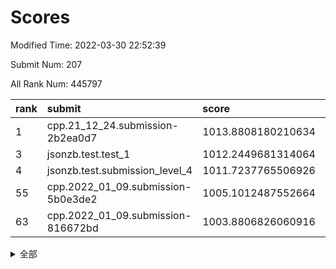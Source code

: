 # Scores

Modified Time: 2022-03-30 22:52:39

Submit Num: 207

All Rank Num: 445797

| rank |               submit               |       score        |       sigma        | pk_num |
| :--- | :--------------------------------- | :----------------- | :----------------- | :----- |
| 1    | cpp.21_12_24.submission-2b2ea0d7   | 1013.8808180210634 | 0.8147677303244162 | 8616   |
| 3    | jsonzb.test.test_1                 | 1012.2449681314064 | 0.7997058333557878 | 8616   |
| 4    | jsonzb.test.submission_level_4     | 1011.7237765506926 | 0.8208632907838602 | 8613   |
| 55   | cpp.2022_01_09.submission-5b0e3de2 | 1005.1012487552664 | 0.7336852117366578 | 8620   |
| 63   | cpp.2022_01_09.submission-816672bd | 1003.8806826060916 | 0.7060183554319953 | 8613   |


<details>
<summary>全部</summary>

| rank |                 submit                 |       score        |       sigma        | pk_num |
| :--- | :------------------------------------- | :----------------- | :----------------- | :----- |
| 1    | cpp.21_12_24.submission-2b2ea0d7       | 1013.8808180210634 | 0.8147677303244162 | 8616   |
| 2    | gobigger.level_3.submission_level_3_33 | 1012.6118883795076 | 0.793508972635038  | 8613   |
| 3    | jsonzb.test.test_1                     | 1012.2449681314064 | 0.7997058333557878 | 8616   |
| 4    | jsonzb.test.submission_level_4         | 1011.7237765506926 | 0.8208632907838602 | 8613   |
| 5    | gobigger.level_3.submission_level_3_3  | 1011.3113924291745 | 0.755873358595616  | 8611   |
| 6    | gobigger.level_3.submission_level_3_5  | 1011.2712912931477 | 0.7659288784837779 | 8613   |
| 7    | gobigger.level_3.submission_level_3_40 | 1011.1645618243377 | 0.7786302754404552 | 8612   |
| 8    | gobigger.level_3.submission_level_3_17 | 1010.9107069148724 | 0.7558713905215814 | 8615   |
| 9    | gobigger.level_3.submission_level_3_39 | 1010.8582357725043 | 0.7555412574013378 | 8617   |
| 10   | gobigger.level_3.submission_level_3_41 | 1010.7959741204052 | 0.7756537073917331 | 8614   |
| 11   | gobigger.level_3.submission_level_3_44 | 1010.765979158441  | 0.7929166539128786 | 8610   |
| 12   | gobigger.level_3.submission_level_3_29 | 1010.6878271681649 | 0.7613709985483679 | 8618   |
| 13   | gobigger.level_3.submission_level_3_18 | 1010.6167609501304 | 0.7557398775501124 | 8622   |
| 14   | gobigger.level_3.submission_level_3_11 | 1010.4841410529972 | 0.7572717746557452 | 8621   |
| 15   | gobigger.level_3.submission_level_3_4  | 1010.4798051898314 | 0.7560260716467038 | 8613   |
| 16   | gobigger.level_3.submission_level_3_31 | 1010.4616609335613 | 0.7668026771092514 | 8616   |
| 17   | gobigger.level_3.submission_level_3_15 | 1010.3695986736103 | 0.7666793162190526 | 8612   |
| 18   | gobigger.level_3.submission_level_3_2  | 1010.2649717415854 | 0.7641938271893424 | 8609   |
| 19   | gobigger.level_3.submission_level_3_25 | 1010.2251092703159 | 0.7704138037911555 | 8614   |
| 20   | gobigger.level_3.submission_level_3_26 | 1010.2235852396041 | 0.7392208107303572 | 8620   |
| 21   | gobigger.level_3.submission_level_3_16 | 1010.199002026447  | 0.74745508910781   | 8616   |
| 22   | gobigger.level_3.submission_level_3_14 | 1010.0515823905398 | 0.749913604186506  | 8618   |
| 23   | gobigger.level_3.submission_level_3_24 | 1010.0064740496247 | 0.7560004942191044 | 8609   |
| 24   | gobigger.level_3.submission_level_3_28 | 1009.9985601359285 | 0.7650040655362198 | 8613   |
| 25   | gobigger.level_3.submission_level_3_49 | 1009.9846048951094 | 0.7627274665936853 | 8614   |
| 26   | gobigger.level_3.submission_level_3_13 | 1009.9293547302731 | 0.7629781323562134 | 8616   |
| 27   | gobigger.level_3.submission_level_3_0  | 1009.9252454324879 | 0.7956932862134365 | 8613   |
| 28   | gobigger.level_3.submission_level_3_19 | 1009.8758128374114 | 0.7403818840214703 | 8618   |
| 29   | gobigger.level_3.submission_level_3_32 | 1009.8519432333316 | 0.7517300238607318 | 8618   |
| 30   | gobigger.level_3.submission_level_3_43 | 1009.837678446013  | 0.7487286791853681 | 8612   |
| 31   | gobigger.level_3.submission_level_3_35 | 1009.7967880878164 | 0.7581612353556202 | 8614   |
| 32   | gobigger.level_3.submission_level_3_45 | 1009.7827392336607 | 0.7441594062214363 | 8615   |
| 33   | gobigger.level_3.submission_level_3_47 | 1009.7759927106182 | 0.7746166485792964 | 8616   |
| 34   | gobigger.level_3.submission_level_3_9  | 1009.7492173329825 | 0.7472726845923904 | 8613   |
| 35   | gobigger.level_3.submission_level_3_12 | 1009.7428957538757 | 0.7661206628664348 | 8613   |
| 36   | gobigger.level_3.submission_level_3_10 | 1009.7301177894751 | 0.7607981038089925 | 8616   |
| 37   | gobigger.level_3.submission_level_3_48 | 1009.6701337669572 | 0.7455764135885214 | 8615   |
| 38   | gobigger.level_3.submission_level_3_7  | 1009.6580686657977 | 0.7775026239419065 | 8608   |
| 39   | gobigger.level_3.submission_level_3_34 | 1009.5654282329749 | 0.7677867042417517 | 8616   |
| 40   | gobigger.level_3.submission_level_3_37 | 1009.5351498121007 | 0.7666293627107342 | 8617   |
| 41   | gobigger.level_3.submission_level_3_38 | 1009.4706412732389 | 0.761011595690535  | 8616   |
| 42   | gobigger.level_3.submission_level_3_23 | 1009.4694757196125 | 0.7441243890900245 | 8619   |
| 43   | gobigger.level_3.submission_level_3_27 | 1009.420051702343  | 0.7534522021769926 | 8615   |
| 44   | gobigger.level_3.submission_level_3_6  | 1009.3534487920061 | 0.7467985077332213 | 8611   |
| 45   | gobigger.level_3.submission_level_3_22 | 1009.3016491923659 | 0.7641735493784945 | 8611   |
| 46   | gobigger.level_3.submission_level_3_21 | 1009.1631769842617 | 0.7374496561396718 | 8614   |
| 47   | gobigger.level_3.submission_level_3_36 | 1008.8080467950086 | 0.7353384156005299 | 8617   |
| 48   | gobigger.level_3.submission_level_3_42 | 1008.8057673318089 | 0.7398884908762435 | 8614   |
| 49   | gobigger.level_3.submission_level_3_20 | 1008.7049876749718 | 0.750836150840535  | 8611   |
| 50   | gobigger.level_3.submission_level_3_46 | 1008.6477342351825 | 0.7260154452424543 | 8617   |
| 51   | gobigger.level_3.submission_level_3_30 | 1008.4882612287587 | 0.7252530439120152 | 8613   |
| 52   | gobigger.level_3.submission_level_3_8  | 1008.400666011889  | 0.7361496789738153 | 8616   |
| 53   | gobigger.level_3.submission_level_3_1  | 1008.3334518446848 | 0.7406237427541416 | 8614   |
| 54   | gobigger.level_1.submission_level_1_11 | 1005.2248227366538 | 0.7178027244393446 | 8612   |
| 55   | cpp.2022_01_09.submission-5b0e3de2     | 1005.1012487552664 | 0.7336852117366578 | 8620   |
| 56   | gobigger.level_1.submission_level_1_5  | 1004.6284428987169 | 0.7286505772394206 | 8613   |
| 57   | gobigger.level_1.submission_level_1_28 | 1004.5154221836954 | 0.7049797156691247 | 8610   |
| 58   | gobigger.level_1.submission_level_1_20 | 1004.5094305302449 | 0.7165856740922013 | 8613   |
| 59   | gobigger.level_1.submission_level_1_44 | 1004.2906242584309 | 0.7179613664144909 | 8612   |
| 60   | gobigger.level_1.submission_level_1_32 | 1004.2737146098353 | 0.7095066347746585 | 8617   |
| 61   | gobigger.level_1.submission_level_1_27 | 1003.977016350625  | 0.7174072070928219 | 8618   |
| 62   | gobigger.level_1.submission_level_1_9  | 1003.8840963734294 | 0.7200209473951913 | 8613   |
| 63   | cpp.2022_01_09.submission-816672bd     | 1003.8806826060916 | 0.7060183554319953 | 8613   |
| 64   | gobigger.level_1.submission_level_1_48 | 1003.8549430276128 | 0.7184486952824296 | 8617   |
| 65   | gobigger.level_1.submission_level_1_8  | 1003.8268859026538 | 0.7105903327167633 | 8617   |
| 66   | gobigger.level_1.submission_level_1_19 | 1003.7558552598794 | 0.7216454339850378 | 8609   |
| 67   | gobigger.level_1.submission_level_1_43 | 1003.7333200831531 | 0.7167329952762377 | 8620   |
| 68   | gobigger.level_1.submission_level_1_31 | 1003.6668386452077 | 0.7199783274801093 | 8616   |
| 69   | gobigger.level_1.submission_level_1_26 | 1003.5919133008672 | 0.7123886523359403 | 8613   |
| 70   | gobigger.level_1.submission_level_1_41 | 1003.5828386895716 | 0.723994264682204  | 8613   |
| 71   | gobigger.level_1.submission_level_1_30 | 1003.5819912461353 | 0.7238010974138034 | 8616   |
| 72   | gobigger.level_1.submission_level_1_49 | 1003.5689668098877 | 0.7351172727388378 | 8619   |
| 73   | gobigger.level_1.submission_level_1_14 | 1003.5593455407602 | 0.7288201641958564 | 8618   |
| 74   | gobigger.level_1.submission_level_1_34 | 1003.5405537720274 | 0.7158776341264292 | 8616   |
| 75   | gobigger.level_1.submission_level_1_0  | 1003.5168119928538 | 0.7116232261906971 | 8612   |
| 76   | gobigger.level_1.submission_level_1_4  | 1003.4297340542628 | 0.7187882334466608 | 8615   |
| 77   | gobigger.level_1.submission_level_1_15 | 1003.4186803135509 | 0.7042787567063856 | 8613   |
| 78   | gobigger.level_1.submission_level_1_46 | 1003.3429201838188 | 0.7323427478654091 | 8607   |
| 79   | gobigger.level_1.submission_level_1_33 | 1003.3207389929551 | 0.7223040074217916 | 8616   |
| 80   | gobigger.level_1.submission_level_1_12 | 1003.2986919248175 | 0.7200549965211148 | 8615   |
| 81   | gobigger.level_1.submission_level_1_38 | 1003.2605346898009 | 0.7179372240938449 | 8615   |
| 82   | gobigger.level_1.submission_level_1_10 | 1003.2137486111005 | 0.7182540589592468 | 8611   |
| 83   | gobigger.level_1.submission_level_1_16 | 1003.2095593251374 | 0.7106847469166693 | 8616   |
| 84   | gobigger.level_1.submission_level_1_47 | 1003.2056092963396 | 0.7202021775051513 | 8613   |
| 85   | gobigger.level_1.submission_level_1_29 | 1003.1216280793639 | 0.7178616567165104 | 8615   |
| 86   | gobigger.level_1.submission_level_1_6  | 1003.1053845733613 | 0.7058105781052221 | 8615   |
| 87   | gobigger.level_1.submission_level_1_18 | 1003.096938372484  | 0.7126140925730982 | 8616   |
| 88   | gobigger.level_1.submission_level_1_42 | 1003.0714210033843 | 0.7140043279945134 | 8616   |
| 89   | gobigger.level_1.submission_level_1_45 | 1003.0009616108475 | 0.7231702623758006 | 8613   |
| 90   | gobigger.level_1.submission_level_1_35 | 1002.886250733574  | 0.7096859195696743 | 8614   |
| 91   | gobigger.level_1.submission_level_1_36 | 1002.8291311652432 | 0.7166878197482367 | 8618   |
| 92   | gobigger.level_1.submission_level_1_39 | 1002.8218228006934 | 0.7255647572413887 | 8616   |
| 93   | gobigger.level_1.submission_level_1_22 | 1002.8058818906153 | 0.7207053245108037 | 8614   |
| 94   | gobigger.level_1.submission_level_1_1  | 1002.7996165248129 | 0.7132882738262409 | 8611   |
| 95   | gobigger.level_1.submission_level_1_17 | 1002.7585902295178 | 0.7114744196236675 | 8617   |
| 96   | gobigger.level_1.submission_level_1_7  | 1002.7203399443925 | 0.7066015352201885 | 8614   |
| 97   | gobigger.level_1.submission_level_1_2  | 1002.5653008387205 | 0.7123364757499463 | 8614   |
| 98   | gobigger.level_1.submission_level_1_37 | 1002.5279298961807 | 0.7060956304437147 | 8613   |
| 99   | gobigger.level_1.submission_level_1_25 | 1002.5039572047848 | 0.711643114850993  | 8612   |
| 100  | gobigger.level_1.submission_level_1_23 | 1002.4424339018154 | 0.7187145133935636 | 8614   |
| 101  | gobigger.level_1.submission_level_1_3  | 1002.3803011963305 | 0.7098569404029043 | 8613   |
| 102  | gobigger.level_1.submission_level_1_13 | 1002.2454314010201 | 0.7144520989380341 | 8608   |
| 103  | gobigger.level_1.submission_level_1_40 | 1002.1837621496555 | 0.7141451777254892 | 8613   |
| 104  | gobigger.level_1.submission_level_1_24 | 1002.0453334634216 | 0.7085385669840225 | 8615   |
| 105  | gobigger.level_1.submission_level_1_21 | 1001.2914713197129 | 0.7072938718912293 | 8615   |
| 106  | gobigger.random.submission_random_10   | 997.7951059215004  | 0.6958624889869202 | 8623   |
| 107  | gobigger.random.submission_random_44   | 997.0742046009536  | 0.7080913860828326 | 8612   |
| 108  | gobigger.random.submission_random_41   | 996.9335897832128  | 0.7007404902329191 | 8619   |
| 109  | gobigger.random.submission_random_15   | 996.8710446896694  | 0.7173793257289812 | 8616   |
| 110  | gobigger.random.submission_random_22   | 996.8362696613393  | 0.7102132333146474 | 8616   |
| 111  | gobigger.random.submission_random_12   | 996.7979851777752  | 0.7042854303823141 | 8607   |
| 112  | gobigger.random.submission_random_40   | 996.766728562111   | 0.7164261205755909 | 8611   |
| 113  | gobigger.random.submission_random_7    | 996.6374172282491  | 0.6935144355100588 | 8619   |
| 114  | gobigger.random.submission_random_3    | 996.590753156102   | 0.724386210151662  | 8617   |
| 115  | gobigger.random.submission_random_1    | 996.5713910309411  | 0.71826186441714   | 8618   |
| 116  | gobigger.random.submission_random_0    | 996.5223455527637  | 0.6954218826830836 | 8613   |
| 117  | gobigger.random.submission_random_23   | 996.4649300906177  | 0.709486956434597  | 8614   |
| 118  | gobigger.random.submission_random_4    | 996.4460686343104  | 0.7068214173942445 | 8608   |
| 119  | gobigger.random.submission_random_42   | 996.3281785387114  | 0.7126716342389191 | 8615   |
| 120  | gobigger.random.submission_random_47   | 996.3261380264468  | 0.7074337132034638 | 8614   |
| 121  | gobigger.random.submission_random_11   | 996.3090527148595  | 0.7047586428524462 | 8617   |
| 122  | gobigger.random.submission_random_49   | 996.2301855985451  | 0.7007774128173201 | 8610   |
| 123  | gobigger.random.submission_random_6    | 996.2027927893483  | 0.7008425818886969 | 8616   |
| 124  | gobigger.random.submission_random_46   | 996.1723025787751  | 0.7166184064266145 | 8616   |
| 125  | gobigger.random.submission_random_13   | 996.1146656802256  | 0.7136031294631028 | 8615   |
| 126  | gobigger.random.submission_random_43   | 996.101908871708   | 0.7159544639016004 | 8610   |
| 127  | gobigger.random.submission_random_30   | 996.0444429886513  | 0.7401323448136499 | 8614   |
| 128  | gobigger.random.submission_random_9    | 996.0344360689783  | 0.7110880687477091 | 8616   |
| 129  | gobigger.random.submission_random_32   | 995.9698208932521  | 0.7107741192295035 | 8612   |
| 130  | gobigger.random.submission_random_37   | 995.957304095587   | 0.7026823625591043 | 8612   |
| 131  | gobigger.random.submission_random_35   | 995.9353815626257  | 0.706461194826318  | 8615   |
| 132  | gobigger.random.submission_random_8    | 995.9334034989554  | 0.7067600930183199 | 8615   |
| 133  | gobigger.random.submission_random_16   | 995.9146533937756  | 0.7068293450932361 | 8617   |
| 134  | gobigger.random.submission_random_26   | 995.8733476913733  | 0.7045593319706149 | 8613   |
| 135  | gobigger.random.submission_random_2    | 995.8420366685554  | 0.7225088290076913 | 8616   |
| 136  | gobigger.random.submission_random_48   | 995.819318945405   | 0.700695797532097  | 8617   |
| 137  | gobigger.random.submission_random_31   | 995.8115050751509  | 0.7091920240237493 | 8613   |
| 138  | gobigger.random.submission_random_25   | 995.7389497937075  | 0.707422481564155  | 8615   |
| 139  | gobigger.random.submission_random_20   | 995.6708968019431  | 0.7274708390257282 | 8619   |
| 140  | gobigger.random.submission_random_28   | 995.6609008638255  | 0.7090687853834569 | 8615   |
| 141  | gobigger.random.submission_random_29   | 995.6592357731085  | 0.6973636590047516 | 8615   |
| 142  | gobigger.random.submission_random_27   | 995.6590710289437  | 0.7099861857115931 | 8611   |
| 143  | gobigger.random.submission_random_24   | 995.6528096405013  | 0.7073378645774208 | 8611   |
| 144  | gobigger.random.submission_random_5    | 995.5503683544217  | 0.7204070703605324 | 8619   |
| 145  | gobigger.random.submission_random_34   | 995.4738714823135  | 0.7124718964907708 | 8618   |
| 146  | gobigger.random.submission_random_19   | 995.469284156024   | 0.6966364288799164 | 8616   |
| 147  | gobigger.random.submission_random_18   | 995.4541538035512  | 0.7209137945409585 | 8613   |
| 148  | gobigger.random.submission_random_36   | 995.4276524782252  | 0.7156915403940048 | 8614   |
| 149  | gobigger.random.submission_random_17   | 995.421885697024   | 0.7144836085575674 | 8617   |
| 150  | gobigger.random.submission_random_39   | 995.294995734313   | 0.7132817650934473 | 8612   |
| 151  | gobigger.random.submission_random_14   | 995.220885784083   | 0.7075556391426637 | 8616   |
| 152  | gobigger.random.submission_random_45   | 995.1577114127755  | 0.7204671726949652 | 8618   |
| 153  | gobigger.random.submission_random_38   | 994.9912415685811  | 0.7066912667002474 | 8609   |
| 154  | gobigger.random.submission_random_33   | 994.8323920256489  | 0.7282725535686546 | 8615   |
| 155  | gobigger.level_2.submission_level_2_24 | 994.2071135786222  | 0.7295624939678224 | 8619   |
| 156  | gobigger.random.submission_random_21   | 994.1380254329383  | 0.7187509994805441 | 8613   |
| 157  | gobigger.level_2.submission_level_2_30 | 994.0849658825917  | 0.7301652282711165 | 8615   |
| 158  | gobigger.level_2.submission_level_2_45 | 993.7326187628956  | 0.7243900717951954 | 8612   |
| 159  | gobigger.level_2.submission_level_2_42 | 993.4256648221573  | 0.7356379028491296 | 8615   |
| 160  | gobigger.level_2.submission_level_2_44 | 993.3307527862474  | 0.7151165347584287 | 8614   |
| 161  | gobigger.level_2.submission_level_2_1  | 993.3226189131682  | 0.7331488091749124 | 8618   |
| 162  | gobigger.level_2.submission_level_2_13 | 993.2298742684894  | 0.7319258269645438 | 8616   |
| 163  | gobigger.level_2.submission_level_2_38 | 993.2230904424122  | 0.7364072183106325 | 8618   |
| 164  | gobigger.level_2.submission_level_2_31 | 993.2037450656703  | 0.7541769790384658 | 8611   |
| 165  | gobigger.level_2.submission_level_2_6  | 992.9902514308759  | 0.7464676618486912 | 8612   |
| 166  | gobigger.level_2.submission_level_2_28 | 992.8012080861043  | 0.7426802405217778 | 8613   |
| 167  | gobigger.level_2.submission_level_2_47 | 992.7599522624498  | 0.7369663347403993 | 8610   |
| 168  | gobigger.level_2.submission_level_2_5  | 992.7026541511515  | 0.7343735425730119 | 8613   |
| 169  | gobigger.level_2.submission_level_2_9  | 992.6569975252734  | 0.7399139896031864 | 8611   |
| 170  | gobigger.level_2.submission_level_2_17 | 992.5923182327059  | 0.7280650865582329 | 8611   |
| 171  | gobigger.level_2.submission_level_2_46 | 992.5816303272683  | 0.7462900122402514 | 8615   |
| 172  | gobigger.level_2.submission_level_2_43 | 992.557388278654   | 0.755520584263332  | 8614   |
| 173  | gobigger.level_2.submission_level_2_8  | 992.4940009942483  | 0.7391844614603365 | 8614   |
| 174  | gobigger.level_2.submission_level_2_20 | 992.4521439172619  | 0.7480037318530595 | 8611   |
| 175  | gobigger.level_2.submission_level_2_22 | 992.4363044667143  | 0.7671019107495832 | 8615   |
| 176  | gobigger.level_2.submission_level_2_19 | 992.4262803525211  | 0.7514195479187155 | 8620   |
| 177  | gobigger.level_2.submission_level_2_23 | 992.4050560570473  | 0.7346504024763122 | 8612   |
| 178  | gobigger.level_2.submission_level_2_3  | 992.3732711102026  | 0.746075555952147  | 8613   |
| 179  | gobigger.level_2.submission_level_2_21 | 992.3426132160705  | 0.736611876331279  | 8611   |
| 180  | gobigger.level_2.submission_level_2_34 | 992.3374584820582  | 0.7304712390351692 | 8618   |
| 181  | gobigger.level_2.submission_level_2_25 | 992.316790270014   | 0.7331835682464111 | 8615   |
| 182  | gobigger.level_2.submission_level_2_18 | 992.2846054440371  | 0.7495037430717283 | 8615   |
| 183  | gobigger.level_2.submission_level_2_14 | 992.2619351469187  | 0.7458529228481068 | 8618   |
| 184  | gobigger.level_2.submission_level_2_4  | 992.1651830584375  | 0.7393475870622539 | 8617   |
| 185  | gobigger.level_2.submission_level_2_2  | 992.1549097639678  | 0.7547448359431643 | 8613   |
| 186  | gobigger.level_2.submission_level_2_36 | 992.0236184037277  | 0.740225265792898  | 8610   |
| 187  | gobigger.level_2.submission_level_2_29 | 991.988043352931   | 0.7467705240048381 | 8615   |
| 188  | gobigger.level_2.submission_level_2_37 | 991.9573023307443  | 0.7470041866890593 | 8613   |
| 189  | gobigger.level_2.submission_level_2_35 | 991.9100277038532  | 0.75122052947373   | 8619   |
| 190  | gobigger.level_2.submission_level_2_16 | 991.8976571089153  | 0.7495191919596899 | 8612   |
| 191  | gobigger.level_2.submission_level_2_41 | 991.8723941084276  | 0.7466772374435162 | 8618   |
| 192  | gobigger.level_2.submission_level_2_49 | 991.842520846372   | 0.7422965506946478 | 8614   |
| 193  | gobigger.level_2.submission_level_2_48 | 991.7144501902455  | 0.7395245897959921 | 8616   |
| 194  | gobigger.level_2.submission_level_2_12 | 991.5920569673979  | 0.7536689538453843 | 8610   |
| 195  | gobigger.level_2.submission_level_2_0  | 991.5499703486508  | 0.7587757968150699 | 8611   |
| 196  | gobigger.level_2.submission_level_2_39 | 991.4764784874109  | 0.758641955927762  | 8618   |
| 197  | gobigger.level_2.submission_level_2_40 | 991.3766614086867  | 0.7593210654934389 | 8616   |
| 198  | gobigger.level_2.submission_level_2_15 | 991.246582288851   | 0.7729859919318699 | 8617   |
| 199  | gobigger.level_2.submission_level_2_7  | 991.1687871402672  | 0.7669124963664771 | 8613   |
| 200  | gobigger.level_2.submission_level_2_32 | 991.1677498352726  | 0.762136887214328  | 8617   |
| 201  | gobigger.level_2.submission_level_2_33 | 990.9973353492567  | 0.7312623119082576 | 8614   |
| 202  | gobigger.level_2.submission_level_2_10 | 990.8270558707136  | 0.7707002105824037 | 8612   |
| 203  | gobigger.level_2.submission_level_2_27 | 990.6486880760463  | 0.7590737092525308 | 8616   |
| 204  | gobigger.level_2.submission_level_2_11 | 990.5129695084996  | 0.764240958883392  | 8610   |
| 205  | gobigger.level_2.submission_level_2_26 | 990.2448553404283  | 0.782761598469401  | 8618   |
| 206  | gobigger.none.submission_none_0        | 979.6726825734642  | 1.3173442876804347 | 8613   |
| 207  | gobigger.none.submission_none_1        | 977.0271013773018  | 1.4812306521435477 | 8611   |

</details>